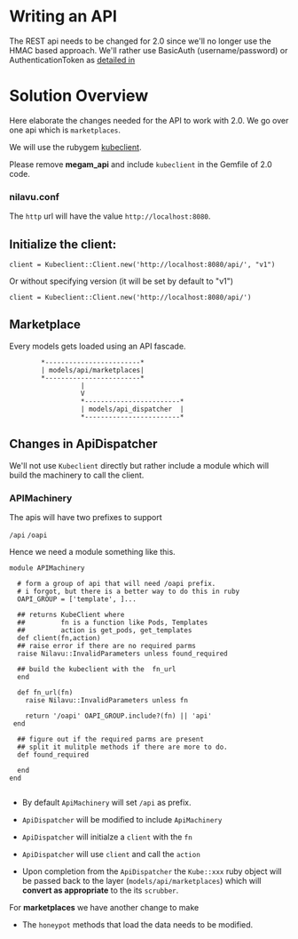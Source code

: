 # Writing an API

The REST api needs to be changed for 2.0 since we'll no longer use the HMAC based approach. We'll rather use BasicAuth (username/password) or AuthenticationToken as [detailed in ](https://github.com/megamsys/verticedev/blob/master/proposals/02-multitenant-authentication.md)

# Solution Overview

Here elaborate the changes needed for the API to work with 2.0. We go over one api which is `marketplaces`.

We will use the rubygem [kubeclient](https://github.com/abonas/kubeclient). 

Please remove **megam_api** and include `kubeclient` in the Gemfile of 2.0 code.

### nilavu.conf

The `http` url will have the value `http://localhost:8080`.

## Initialize the client:

```
client = Kubeclient::Client.new('http://localhost:8080/api/', "v1")

```

Or without specifying version (it will be set by default to "v1")

```
client = Kubeclient::Client.new('http://localhost:8080/api/')

```
## Marketplace 

Every models gets loaded using an API fascade.

            *------------------------*
            | models/api/marketplaces|
            *------------------------*
                      |
                      V
                      *------------------------*
                      | models/api_dispatcher  |
                      *------------------------*

## Changes in ApiDispatcher

We'll not use `Kubeclient` directly but rather include a module which will build the machinery to call the client. 

### APIMachinery 

The apis will have two prefixes to support

`/api`
`/oapi`

Hence we need a module something like this.

```
module APIMachinery

  # form a group of api that will need /oapi prefix.
  # i forgot, but there is a better way to do this in ruby
  OAPI_GROUP = ['template', ]...
  
  ## returns KubeClient where 
  ##         fn is a function like Pods, Templates
  ##         action is get_pods, get_templates
  def client(fn,action)
  ## raise error if there are no required parms
  raise Nilavu::InvalidParameters unless found_required

  ## build the kubeclient with the  fn_url
  end
  
  def fn_url(fn)
    raise Nilavu::InvalidParameters unless fn
    
    return '/oapi' OAPI_GROUP.include?(fn) || 'api'
 end

  ## figure out if the required parms are present 
  ## split it mulitple methods if there are more to do.
  def found_required
    
  end
end


```


- By default `ApiMachinery` will set `/api` as prefix.

- `ApiDispatcher` will be modified to include `ApiMachinery`

- `ApiDispatcher` will initialze a `client` with the `fn`

- `ApiDispatcher` will use `client` and call the `action`

- Upon completion from the `ApiDispatcher` the `Kube::xxx` ruby object will be passed back to the layer (`models/api/marketplaces`) which will **convert as appropriate** to the its `scrubber`.

For **marketplaces**  we have another change to make

- The `honeypot` methods that load the data needs to be modified.




